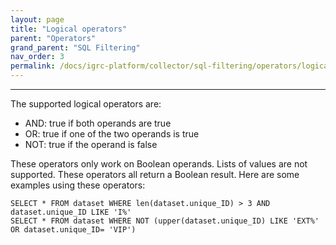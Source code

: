 ```yaml
---
layout: page
title: "Logical operators"
parent: "Operators"
grand_parent: "SQL Filtering"
nav_order: 3
permalink: /docs/igrc-platform/collector/sql-filtering/operators/logical-operators/
---
```

---

The supported logical operators are:  

- AND: true if both operands are true
- OR: true if one of the two operands is true
- NOT: true if the operand is false    

These operators only work on Boolean operands. Lists of values are not supported. These operators all return a Boolean result. Here are some examples using these operators:  
```
SELECT * FROM dataset WHERE len(dataset.unique_ID) > 3 AND dataset.unique_ID LIKE 'I%'
SELECT * FROM dataset WHERE NOT (upper(dataset.unique_ID) LIKE 'EXT%' OR dataset.unique_ID= 'VIP')
```
